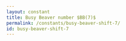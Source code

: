```yaml
---
layout: constant
title: Busy Beaver number $BB(7)$
permalink: /constants/busy-beaver-shift-7/
id: busy-beaver-shift-7
---
```

